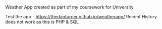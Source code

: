 Weather App created as part of my coursework for University

Test the app - https://thedanturner.github.io/weatherapp/
Recent History does not work as this is PHP & SQL

